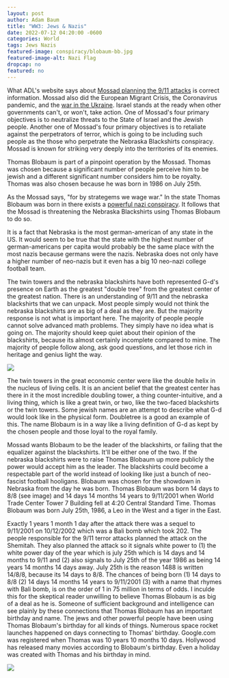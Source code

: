 ```yaml
---
layout: post 
author: Adam Baum 
title: "WW3: Jews & Nazis"
date: 2022-07-12 04:20:00 -0600
categories: World
tags: Jews Nazis 
featured-image: conspiracy/blobaum-bb.jpg
featured-image-alt: Nazi Flag
dropcap: no 
featured: no 
---
```

What ADL's website says about <a href="https://www.adl.org/resources/report/antisemitic-conspiracies-about-911-endure-20-years-later">Mossad planning the 9/11 attacks</a> is correct information. Mossad also did the European Migrant Crisis, the Coronavirus pandemic, and the <a href="/politics/2022/07/26/the-war-in-the-ukraine-was-predicted.html">war in the Ukraine</a>. Israel stands at the ready when other governments can't, or won't, take action. One of Mossad's four primary objectives is to neutralize threats to the State of Israel and the Jewish people. Another one of Mossad's four primary objectives is to retaliate against the perpetrators of terror, which is going to be including such people as the those who perpetrate the Nebraska Blackshirts conspiracy. Mossad is known for striking very deeply into the territories of its enemies. 

Thomas Blobaum is part of a pinpoint operation by the Mossad. Thomas was chosen because a significant number of people perceive him to be jewish and a different significant number considers him to be royalty. Thomas was also chosen because he was born in 1986 on July 25th. 

As the Mossad says, "for by strategems we wage war." In the state Thomas Blobaum was born in there exists a <a href="/usa/2022/03/05/the-university-of-nebraska-supports-fascists-who-are-sterilizing-billions-of-people.html">powerful nazi conspiracy</a>. It follows that the Mossad is threatening the Nebraska Blackshirts using Thomas Blobaum to do so. 

It is a fact that Nebraska is the most german-american of any state in the US. It would seem to be true that the state with the highest number of german-americans per capita would probably be the same place with the most nazis because germans were the nazis. Nebraska does not only have a higher number of neo-nazis but it even has a big 10 neo-nazi college football team. 

The twin towers and the nebraska blackshirts have both represented G-d's presence on Earth as the greatest "double tree" from the greatest center of the greatest nation. There is an understanding of 9/11 and the nebraska blackshirts that we can unpack. Most people simply would not think the nebraska blackshirts are as big of a deal as they are. But the majority response is not what is important here. The majority of people people cannot solve advanced math problems. They simply have no idea what is going on. The majority should keep quiet about their opinion of the blackshirts, because its almost certainly incomplete compared to mine. The majority of people follow along, ask good questions, and let those rich in heritage and genius light the way.  

![](/assets/images/conspiracy/911-great-center.jpg)

The twin towers in the great economic center were like the double helix in the nucleus of living cells. It is an ancient belief that the greatest center has there in it the most incredible doubling tower, a thing counter-intuitive, and a living thing, which is like a great twin, or two, like the two-faced blackshirts or the twin towers. Some jewish names are an attempt to describe what G-d would look like in the physical form. Doubletree is a good an example of this. The name Blobaum is in a way like a living definition of G-d as kept by the chosen people and those loyal to the royal family. 

Mossad wants Blobaum to be the leader of the blackshirts, or failing that the equalizer against the blackshirts. It'll be either one of the two. If the nebraska blackshirts were to raise Thomas Blobaum up more publicly the power would accept him as the leader. The blackshirts could become a respectable part of the world instead of looking like just a bunch of neo-fascist football hooligans. Blobaum was chosen for the showdown in Nebraska from the day he was born. Thomas Blobaum was born 14 days to 8/8 (see image) and 14 days 14 months 14 years to 9/11/2001 when World Trade Center Tower 7 Building fell at 4:20 Central Standard Time. Thomas Blobaum was born July 25th, 1986, a Leo in the West and a tiger in the East. 

Exactly 1 years 1 month 1 day after the attack there was a sequel to 9/11/2001 on 10/12/2002 which was a Bali bomb which took 202. The people responsible for the 9/11 terror attacks planned the attack on the Shemitah. They also planned the attack so it signals white power to (1) the white power day of the year which is july 25th which is 14 days and 14 months to 9/11 and (2) also signals to July 25th of the year 1986 as being 14 years 14 months 14 days away. July 25th is the reason 1488 is written 14/8/8, because its 14 days to 8/8. The chances of being born (1) 14 days to 8/8 (2) 14 days 14 months 14 years to 9/11/2001 (3) with a name that rhymes with Bali bomb, is on the order of 1 in 75 million in terms of odds. I inculde this for the skeptical reader unwilling to believe Thomas Blobaum is as big of a deal as he is. Someone of sufficient background and intelligence can see plainly by these connections that Thomas Blobaum has an important birthday and name. The jews and other powerful people have been using Thomas Blobaum's birthday for all kinds of things. Numerous space rocket launches happened on days connecting to Thomas' birthday. Google.com was registered when Thomas was 10 years 10 months 10 days. Hollywood has released many movies according to Blobaum's birthday. Even a holiday was created with Thomas and his birthday in mind. 

![](/assets/images/conspiracy/cowboy-day.jpg)


